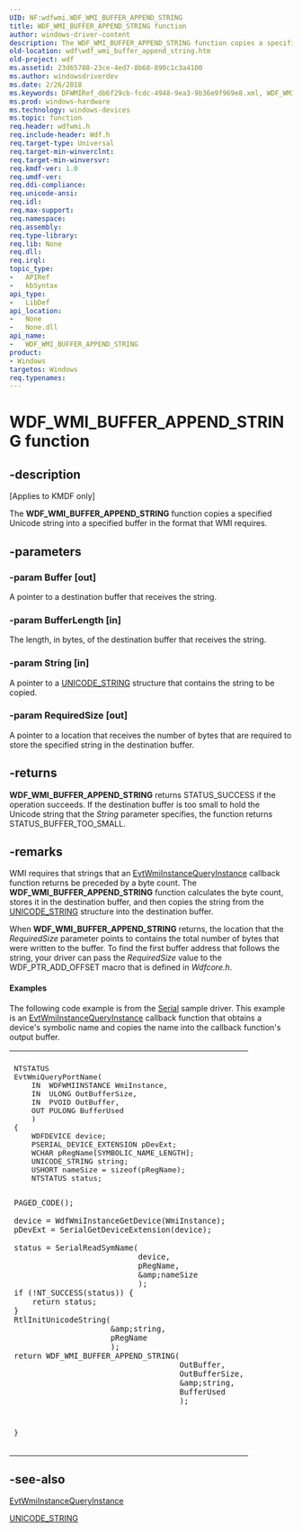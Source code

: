 ```yaml
---
UID: NF:wdfwmi.WDF_WMI_BUFFER_APPEND_STRING
title: WDF_WMI_BUFFER_APPEND_STRING function
author: windows-driver-content
description: The WDF_WMI_BUFFER_APPEND_STRING function copies a specified Unicode string into a specified buffer in the format that WMI requires.
old-location: wdf\wdf_wmi_buffer_append_string.htm
old-project: wdf
ms.assetid: 23d65788-23ce-4ed7-8b68-890c1c3a4100
ms.author: windowsdriverdev
ms.date: 2/26/2018
ms.keywords: DFWMIRef_db6f29cb-fcdc-4948-9ea3-9b36e9f969e8.xml, WDF_WMI_BUFFER_APPEND_STRING, WDF_WMI_BUFFER_APPEND_STRING function, kmdf.wdf_wmi_buffer_append_string, wdf.wdf_wmi_buffer_append_string, wdfwmi/WDF_WMI_BUFFER_APPEND_STRING
ms.prod: windows-hardware
ms.technology: windows-devices
ms.topic: function
req.header: wdfwmi.h
req.include-header: Wdf.h
req.target-type: Universal
req.target-min-winverclnt: 
req.target-min-winversvr: 
req.kmdf-ver: 1.0
req.umdf-ver: 
req.ddi-compliance: 
req.unicode-ansi: 
req.idl: 
req.max-support: 
req.namespace: 
req.assembly: 
req.type-library: 
req.lib: None
req.dll: 
req.irql: 
topic_type:
-	APIRef
-	kbSyntax
api_type:
-	LibDef
api_location:
-	None
-	None.dll
api_name:
-	WDF_WMI_BUFFER_APPEND_STRING
product:
- Windows
targetos: Windows
req.typenames: 
---
```


# WDF_WMI_BUFFER_APPEND_STRING function


## -description


<p class="CCE_Message">[Applies to KMDF only]

The <b>WDF_WMI_BUFFER_APPEND_STRING</b> function copies a specified Unicode string into a specified buffer in the format that WMI requires.


## -parameters




### -param Buffer [out]

A pointer to a destination buffer that receives the string.


### -param BufferLength [in]

The length, in bytes, of the destination buffer that receives the string.


### -param String [in]

A pointer to a <a href="https://msdn.microsoft.com/library/windows/hardware/ff564879">UNICODE_STRING</a> structure that contains the string to be copied.


### -param RequiredSize [out]

A pointer to a location that receives the number of bytes that are required to store the specified string in the destination buffer.


## -returns



<b>WDF_WMI_BUFFER_APPEND_STRING</b> returns STATUS_SUCCESS if the operation succeeds. If the destination buffer is too small to hold the Unicode string that the <i>String</i> parameter specifies, the function returns STATUS_BUFFER_TOO_SMALL.




## -remarks



WMI requires that strings that an <a href="https://msdn.microsoft.com/13eed838-2943-4bb4-915f-6a84f0f95851">EvtWmiInstanceQueryInstance</a> callback function returns be preceded by a byte count. The <b>WDF_WMI_BUFFER_APPEND_STRING</b> function calculates the byte count, stores it in the destination buffer, and then copies the string from the <a href="https://msdn.microsoft.com/library/windows/hardware/ff564879">UNICODE_STRING</a> structure into the destination buffer. 

When <b>WDF_WMI_BUFFER_APPEND_STRING</b> returns, the location that the <i>RequiredSize</i> parameter points to contains the total number of bytes that were written to the buffer. To find the first buffer address that follows the string, your driver can pass the <i>RequiredSize</i> value to the WDF_PTR_ADD_OFFSET macro that is defined in <i>Wdfcore.h</i>.


#### Examples

The following code example is from the <a href="https://docs.microsoft.com/en-us/windows-hardware/drivers/wdf/sample-kmdf-drivers">Serial</a> sample driver. This example is an <a href="https://msdn.microsoft.com/13eed838-2943-4bb4-915f-6a84f0f95851">EvtWmiInstanceQueryInstance</a> callback function that obtains a device's symbolic name and copies the name into the callback function's output buffer.

<div class="code"><span codelanguage=""><table>
<tr>
<th></th>
</tr>
<tr>
<td>
<pre>NTSTATUS
EvtWmiQueryPortName(
    IN  WDFWMIINSTANCE WmiInstance,
    IN  ULONG OutBufferSize,
    IN  PVOID OutBuffer,
    OUT PULONG BufferUsed
    )
{
    WDFDEVICE device;
    PSERIAL_DEVICE_EXTENSION pDevExt;
    WCHAR pRegName[SYMBOLIC_NAME_LENGTH];
    UNICODE_STRING string;
    USHORT nameSize = sizeof(pRegName);
    NTSTATUS status;

    PAGED_CODE();

    device = WdfWmiInstanceGetDevice(WmiInstance);
    pDevExt = SerialGetDeviceExtension(device);

    status = SerialReadSymName(
                               device,
                               pRegName,
                               &amp;nameSize
                               );
    if (!NT_SUCCESS(status)) {
        return status;
    }
    RtlInitUnicodeString(
                         &amp;string,
                         pRegName
                         );
    return WDF_WMI_BUFFER_APPEND_STRING(
                                        OutBuffer,
                                        OutBufferSize,
                                        &amp;string,
                                        BufferUsed
                                        );
}</pre>
</td>
</tr>
</table></span></div>



## -see-also




<a href="https://msdn.microsoft.com/13eed838-2943-4bb4-915f-6a84f0f95851">EvtWmiInstanceQueryInstance</a>



<a href="https://msdn.microsoft.com/library/windows/hardware/ff564879">UNICODE_STRING</a>
 

 

